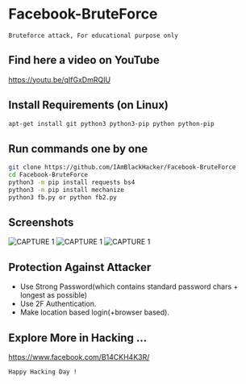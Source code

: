 # Facebook-BruteForce
```
Bruteforce attack, For educational purpose only
```
## Find here a video on YouTube
https://youtu.be/qIfGxDmRQIU

## Install Requirements (on Linux)
```bash
apt-get install git python3 python3-pip python python-pip
```

## Run commands one by one
```bash
git clone https://github.com/IAmBlackHacker/Facebook-BruteForce
cd Facebook-BruteForce
python3 -m pip install requests bs4
python3 -m pip install mechanize
python3 fb.py or python fb2.py
```

## Screenshots
![CAPTURE 1](https://github.com/IAmBlackHacker/Facebook-BruteForce/blob/master/Screenshots/Capture1.JPG)
![CAPTURE 1](https://github.com/IAmBlackHacker/Facebook-BruteForce/blob/master/Screenshots/Capture2.JPG)
![CAPTURE 1](https://github.com/IAmBlackHacker/Facebook-BruteForce/blob/master/Screenshots/Capture3.JPG)

## Protection Against Attacker
* Use Strong Password(which contains standard password chars + longest as possible)
* Use 2F Authentication.
* Make location based login(+browser based).

## Explore More in Hacking ...
https://www.facebook.com/B14CKH4K3R/

~~~
Happy Hacking Day !
~~~

